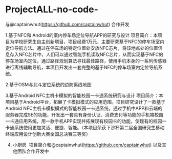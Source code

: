# ProjectALL-no-code-

与@captainwhut(https://github.com/captainwhut) 合作开发

1.基于NFC和 Android的室内停车场定位导航APP的研究与设计
  项目简介：本项目为学校研究生自主创新项目，项目经费1万元，主要研究基于NFC的停车场室内定位导航方法。通过在停车场的特定位置处安放NFC芯片，将该地点处的位置信息存入NFC芯片中，人们可以通过智能手机读取NFC芯片，从而实现基于NFC的停车场室内定位，通过路径规划算法寻找最佳路径，使用手机本身的一系列传感器进行离线辅助导航，本项目开发出一套完整的基于NFC的停车场室内定位导航系统。

2.基于OSM与北斗定位系统的边防离线地图
  
  
  
3.基于Android NFC主机卡模拟的智能校园一卡通系统研究与设计
  项目简介：本项目基于Android平台，拓展了卡模拟模式的应用范围。项目研究设计了一款基于Android NFC主机卡模拟模式的智能校园一卡通系统，通过手机中APP和云端的服务器完成SE的功能，开发出一套具有身份认证、消费支付等功能的手机端校园一卡通应用系统，用一款手机APP实现并拓展现有校园卡的功能，使现有的校园一卡通系统使用更加灵活、便捷、智能。（本项目荣获下沙杯第二届全国研究生移动终端应用设计创新大赛全国总决赛三等奖）
  
4. 小厨房
  项目简介和@captainwhut(https://github.com/captainwhut) 以及其他团队合作开发中
